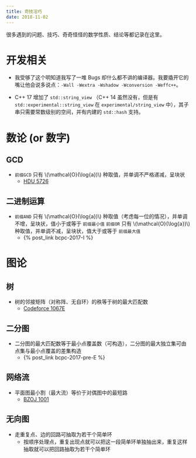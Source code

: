 ```yaml
---
title: 奇技淫巧
date: 2018-11-02
---
```


很多遇到的问题、技巧、奇奇怪怪的数学性质、结论等都记录在这里。

<!-- more -->

<!-- toc -->

# 开发相关

- 我受够了这个明知道我写了一堆 Bugs 却什么都不讲的编译器。我要撬开它的嘴让他会说多说点：`-Wall -Wextra -Wshadow -Wconversion -Weffc++`。

- C++ 17 增加了 `std::string_view` （C++ 14 虽然没有，但是有 `std::experimental::string_view` 在 `experimental/string_view` 中），其子串只需要常数级别的空间，并有内建的 `std::hash` 支持。


# 数论 (or 数字)

## GCD
- `前缀GCD` 只有 \\(\mathcal{O}(\log{a})\\) 种取值，并单调不严格递减，呈块状
    + [HDU 5726](http://acm.hdu.edu.cn/showproblem.php?pid=5726)

## 二进制运算
- `前缀AND` 只有 \\(\mathcal{O}(\log{a})\\) 种取值（考虑每一位的情况），并单调不增，呈块状，值小于或等于 `前缀最小值`
  `前缀OR` 只有 \\(\mathcal{O}(\log{a})\\) 种取值，并单调不减，呈块状，值大于或等于 `前缀最大值`
    + {% post_link bcpc-2017-I %}


# 图论

## 树
- 树的邻接矩阵（对称阵、无自环）的秩等于树的最大匹配数
    + [Codeforce 1067E](https://codeforces.com/contest/1067/problem/E)

## 二分图
- 二分图的最大匹配数等于最小点覆盖数（可构造），二分图的最大独立集可由点集与最小点覆盖的差集构造
    + {% post_link bcpc-2017-pre-E %}

## 网络流
- 平面图最小割（最大流）等价于对偶图中的最短路
    + [BZOJ 1001](https://www.lydsy.com/JudgeOnline/problem.php?id=1001)

## 无向图
- 走重复点、边的回路可抽取为若干个简单环
    + 按顺序处理点，重复出现点就可以把这一段简单环单独抽出来，重复这样抽取就可以把回路抽取为若干个简单环
